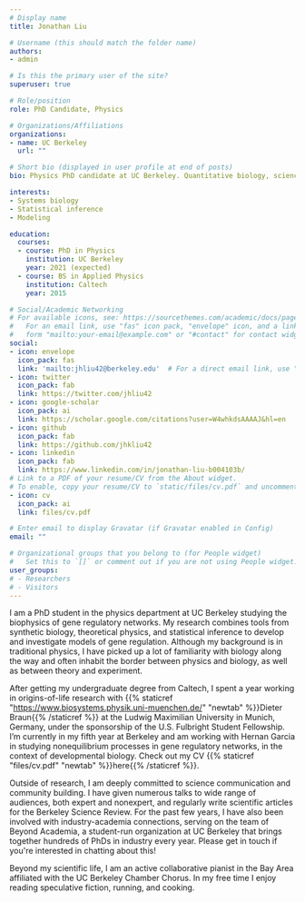 ```yaml
---
# Display name
title: Jonathan Liu

# Username (this should match the folder name)
authors:
- admin

# Is this the primary user of the site?
superuser: true

# Role/position
role: PhD Candidate, Physics

# Organizations/Affiliations
organizations:
- name: UC Berkeley
  url: ""

# Short bio (displayed in user profile at end of posts)
bio: Physics PhD candidate at UC Berkeley. Quantitative biology, science communication and community, classical music. He/him/his.

interests:
- Systems biology
- Statistical inference
- Modeling

education:
  courses:
  - course: PhD in Physics
    institution: UC Berkeley
    year: 2021 (expected)
  - course: BS in Applied Physics
    institution: Caltech
    year: 2015

# Social/Academic Networking
# For available icons, see: https://sourcethemes.com/academic/docs/page-builder/#icons
#   For an email link, use "fas" icon pack, "envelope" icon, and a link in the
#   form "mailto:your-email@example.com" or "#contact" for contact widget.
social:
- icon: envelope
  icon_pack: fas
  link: 'mailto:jhliu42@berkeley.edu'  # For a direct email link, use "mailto:test@example.org".
- icon: twitter
  icon_pack: fab
  link: https://twitter.com/jhliu42
- icon: google-scholar
  icon_pack: ai
  link: https://scholar.google.com/citations?user=W4whkdsAAAAJ&hl=en
- icon: github
  icon_pack: fab
  link: https://github.com/jhkliu42
- icon: linkedin
  icon_pack: fab
  link: https://www.linkedin.com/in/jonathan-liu-b004103b/
# Link to a PDF of your resume/CV from the About widget.
# To enable, copy your resume/CV to `static/files/cv.pdf` and uncomment the lines below.
- icon: cv
  icon_pack: ai
  link: files/cv.pdf

# Enter email to display Gravatar (if Gravatar enabled in Config)
email: ""

# Organizational groups that you belong to (for People widget)
#   Set this to `[]` or comment out if you are not using People widget.
user_groups:
# - Researchers
# - Visitors
---
```


I am a PhD student in the physics department at UC Berkeley studying the biophysics of gene regulatory networks. My research combines tools from synthetic biology, theoretical physics, and statistical inference to develop and investigate models of gene regulation. Although my background is in traditional physics, I have picked up a lot of familiarity with biology along the way and often inhabit the border between physics and biology, as well as between theory and experiment.

After getting my undergraduate degree from Caltech, I spent a year working in origins-of-life research with {{% staticref "https://www.biosystems.physik.uni-muenchen.de/" "newtab" %}}Dieter Braun{{% /staticref %}} at the Ludwig Maximilian University in Munich, Germany, under the sponsorship of the U.S. Fulbright Student Fellowship. I’m currently in my fifth year at Berkeley and am working with Hernan Garcia in studying nonequilibrium processes in gene regulatory networks, in the context of developmental biology. Check out my CV {{% staticref "files/cv.pdf" "newtab" %}}here{{% /staticref %}}.

Outside of research, I am deeply committed to science communication and community building. I have given numerous talks to wide range of audiences, both expert and nonexpert, and regularly write scientific articles for the Berkeley Science Review. For the past few years, I have also been involved with industry-academia connections, serving on the team of Beyond Academia, a student-run organization at UC Berkeley that brings together hundreds of PhDs in industry every year. Please get in touch if you're interested in chatting about this!

Beyond my scientific life, I am an active collaborative pianist in the Bay Area affiliated with the UC Berkeley Chamber Chorus. In my free time I enjoy reading speculative fiction, running, and cooking.
